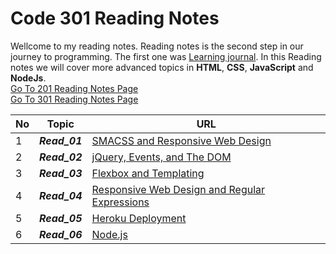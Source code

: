# Code 301 Reading Notes
Wellcome to my reading notes. Reading notes is the second step in our journey to programming. The first one was [Learning journal](https://ahmadhirthani.github.io/learning-journal/).
In this Reading notes we will cover more advanced topics in **HTML**, **CSS**, **JavaScript** and  **NodeJs**.  
[Go To 201 Reading Notes Page](https://ahmadhirthani.github.io/reading-notes/201notes)  
[Go To 301 Reading Notes Page](https://ahmadhirthani.github.io/reading-notes/301notes)



**No** | **Topic** | **URL**
--- | --- | ---
1  | *__Read_01__* | [SMACSS and Responsive Web Design](https://ahmadhirthani.github.io/reading-notes/301notes/class-01)
2  | *__Read_02__* | [jQuery, Events, and The DOM](https://ahmadhirthani.github.io/reading-notes/301notes/class-02)
3  | *__Read_03__* | [Flexbox and Templating](https://ahmadhirthani.github.io/reading-notes/301notes/class-03)
4  | *__Read_04__* | [Responsive Web Design and Regular Expressions](https://ahmadhirthani.github.io/reading-notes/301notes/class-04)
5  | *__Read_05__* | [Heroku Deployment](https://ahmadhirthani.github.io/reading-notes/301notes/class-05)
6  | *__Read_06__* | [Node.js](https://ahmadhirthani.github.io/reading-notes/301notes/class-06)














